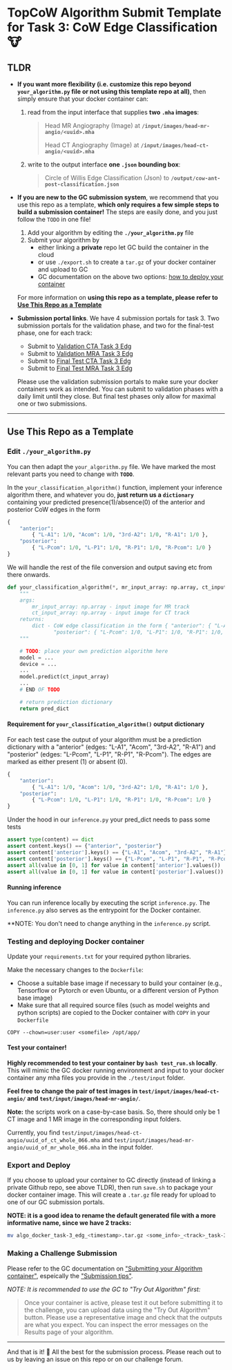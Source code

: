 # TopCoW Algorithm Submit Template for Task 3: CoW Edge Classification 🐮

## TLDR

* **If you want more flexibility (i.e. customize this repo beyond `your_algorithm.py` file or not using this template repo at all)**, then simply ensure that your docker container can:
  1. read from the input interface that supplies **two `.mha` images**:

        > Head MR Angiography (Image) at **`/input/images/head-mr-angio/<uuid>.mha`**
        >
        > Head CT Angiography (Image) at **`/input/images/head-ct-angio/<uuid>.mha`**

  2. write to the output interface **one `.json` bounding box**:

        > Circle of Willis Edge Classification (Json) to **`/output/cow-ant-post-classification.json`**


* **If you are new to the GC submission system**, we recommend that you use this repo as a template, **which only requires a few simple steps to build a submission container!**
The steps are easily done, and you just follow the `TODO` in one file!

    1. Add your algorithm by editing the **`./your_algorithm.py`** file
    3. Submit your algorithm by
        - either linking a **private** repo let GC build the container in the cloud
        - or use `./export.sh` to create a `tar.gz` of your docker container and upload to GC
        - GC documentation on the above two options: [how to deploy your container](https://grand-challenge.org/documentation/test-and-deploy-your-container/)


  For more information on **using this repo as a template, please refer to [Use This Repo as a Template](#use-this-repo-as-a-template)**


* **Submission portal links**. We have 4 submission portals for task 3. Two submission portals for the validation phase, and two for the final-test phase, one for each track:
    * Submit to [Validation CTA Task 3 Edg](https://topcow24.grand-challenge.org/evaluation/validation-cta-task-3-edg/submissions/create/)
    * Submit to [Validation MRA Task 3 Edg](https://topcow24.grand-challenge.org/evaluation/validation-mra-task-3-edg/submissions/create/)
    * Submit to [Final Test CTA Task 3 Edg](https://topcow24.grand-challenge.org/evaluation/finaltest-cta-task-3-edg/submissions/create/)
    * Submit to [Final Test MRA Task 3 Edg](https://topcow24.grand-challenge.org/evaluation/finaltest-mra-task-3-edg/submissions/create/)

    Please use the validation submission portals to make sure your docker containers work as intended.
    You can submit to validation phases with a daily limit until they close.
    But final test phases only allow for maximal one or two submissions.

---

## Use This Repo as a Template

### Edit `./your_algorithm.py`

You can then adapt the `your_algorithm.py` file. We have marked the most relevant parts you need to change with **`TODO`**.

In the `your_classification_algorithm()` function, implement your inference algorithm there, and whatever you do,
**just return us a `dictionary`** containing your predicted presence(1)/absence(0) of the anterior and posterior CoW edges in the form
```python
{ 
    "anterior": 
        { "L-A1": 1/0, "Acom": 1/0, "3rd-A2": 1/0, "R-A1": 1/0 }, 
    "posterior": 
        { "L-Pcom": 1/0, "L-P1": 1/0, "R-P1": 1/0, "R-Pcom": 1/0 } 
}
```
We will handle the rest of the file conversion and output saving etc from there onwards.

```python
def your_classification_algorithm(*, mr_input_array: np.array, ct_input_array: np.array) -> dict:
    """
    args:
        mr_input_array: np.array - input image for MR track
        ct_input_array: np.array - input image for CT track
    returns:
        dict - CoW edge classification in the form { "anterior": { "L-A1": 1/0, "Acom": 1/0, "3rd-A2": 1/0, "R-A1": 1/0 }, 
               "posterior": { "L-Pcom": 1/0, "L-P1": 1/0, "R-P1": 1/0, "R-Pcom": 1/0 } }
    """

    # TODO: place your own prediction algorithm here
    model = ...
    device = ...
    ...
    model.predict(ct_input_array)
    ...
    # END OF TODO

    # return prediction dictionary
    return pred_dict
```

#### Requirement for `your_classification_algorithm()` output dictionary

For each test case the output of your algorithm must be a prediction dictionary with a "anterior" (edges: "L-A1", "Acom", "3rd-A2", "R-A1") and "posterior" (edges: "L-Pcom", "L-P1", "R-P1", "R-Pcom"). The edges are marked as either present (1) or absent (0).
```python
{ 
    "anterior": 
        { "L-A1": 1/0, "Acom": 1/0, "3rd-A2": 1/0, "R-A1": 1/0 }, 
    "posterior": 
        { "L-Pcom": 1/0, "L-P1": 1/0, "R-P1": 1/0, "R-Pcom": 1/0 } 
}
```
Under the hood in our `inference.py` your pred_dict needs to pass some tests
```python
assert type(content) == dict
assert content.keys() == {"anterior", "posterior"}
assert content['anterior'].keys() == {"L-A1", "Acom", "3rd-A2", "R-A1"}
assert content['posterior'].keys() == {"L-Pcom", "L-P1", "R-P1", "R-Pcom"}
assert all(value in [0, 1] for value in content['anterior'].values())
assert all(value in [0, 1] for value in content['posterior'].values())
```

#### Running inference

You can run inference locally by executing the script `inference.py`. The `inference.py` also serves as the entrypoint for the Docker container. 

**NOTE: You don't need to change anything in the `inference.py` script.

### Testing and deploying Docker container

Update your `requirements.txt` for your required python libraries.

Make the necessary changes to the `Dockerfile`:

* Choose a suitable base image if necessary to build your container (e.g., Tensorflow or Pytorch or even Ubuntu, or a different version of Python base image)
* Make sure that all required source files (such as model weights and python scripts) are copied to the Docker container with `COPY` in your `Dockerfile`

```docker
COPY --chown=user:user <somefile> /opt/app/
```

#### **Test your container!**

**Highly recommended to test your container by `bash test_run.sh` locally**. This will mimic the GC docker running environment and input to your docker container any mha files you provide in the `./test/input` folder. 

**Feel free to change the pair of test images in `test/input/images/head-ct-angio/` and `test/input/images/head-mr-angio/`**.

**Note:** the scripts work on a case-by-case basis. So, there should only be 1 CT image and 1 MR image in the corresponding input folders.

Currently, you find `test/input/images/head-ct-angio/uuid_of_ct_whole_066.mha` and `test/input/images/head-mr-angio/uuid_of_mr_whole_066.mha` in the input folder.

### Export and Deploy

If you choose to upload your container to GC directly (instead of linking a private Github repo, see above TLDR), then run `save.sh` to package your docker container image. This will create a `.tar.gz` file ready for upload to one of our GC submission portals.

**NOTE: it is a good idea to rename the default generated file with a more informative name, since we have 2 tracks:**

```bash
mv algo_docker_task-3_edg_<timestamp>.tar.gz <some_info>_<track>_task-3_edg_<timestamp>.tar.gz
```

### Making a Challenge Submission

Please refer to the GC documentation on ["Submitting your Algorithm container"](https://grand-challenge.org/documentation/making-a-challenge-submission/#submitting-your-algorithm-container), espeically the ["Submission tips"](https://grand-challenge.org/documentation/making-a-challenge-submission/#submission-tips).

_NOTE: It is recommended to use the GC to "Try Out Algorithm" first:_
> Once your container is active, please test it out before submitting it to the challenge, you can upload data using the "Try Out Algorithm" button. Please use a representative image and check that the outputs are what you expect. You can inspect the error messages on the Results page of your algorithm.

---

And that is it! 🤠
All the best for the submission process.
Please reach out to us by leaving an issue on this repo or on our challenge forum.